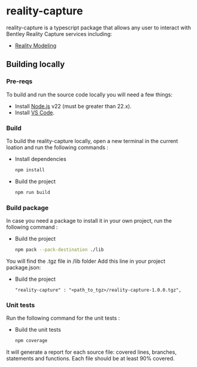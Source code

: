 # reality-capture

reality-capture is a typescript package that allows any user to interact with Bentley Reality Capture services including:
 * [Reality Modeling](https://developer.bentley.com/apis/contextcapture/)
 <!--- * [Reality Analysis](https://developer.bentley.com/apis/realitydataanalysis/)-->
 <!--- * [Reality Conversion](https://developer.bentley.com/apis/realityconversion/)-->

## Building locally

### Pre-reqs

To build and run the source code locally you will need a few things:

- Install [Node.js](https://nodejs.org/en/) v22 (must be greater than 22.x).
- Install [VS Code](https://code.visualstudio.com/).

### Build

To build the reality-capture locally, open a new terminal in the current loation and run the following commands : 

- Install dependencies

  ```sh
  npm install
  ```

- Build the project

  ```sh
  npm run build
  ```

### Build package

In case you need a package to install it in your own project, run the following command :

- Build the project

  ```sh
  npm pack --pack-destination ./lib
  ```

You will find the .tgz file in /lib folder
Add this line in your project package.json:

- Build the project

  ```
  "reality-capture" : "<path_to_tgz>/reality-capture-1.0.0.tgz",
  ```

### Unit tests

Run the following command for the unit tests :

- Build the unit tests
  ```sh
  npm coverage
  ```

It will generate a report for each source file: covered lines, branches, statements and functions. Each file should be at least 90% covered.
